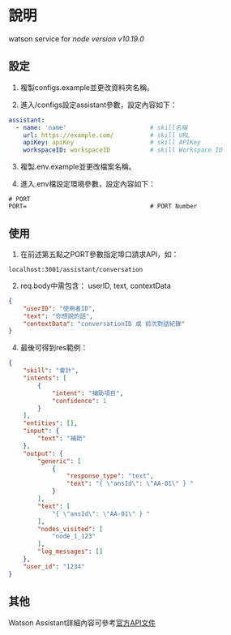 # 說明
watson service for *node version v10.19.0*

## 設定
1. 複製configs.example並更改資料夾名稱。
   
2. 進入/configs設定assistant參數，設定內容如下：
```yaml
assistant:
  - name: 'name'                       # skill名稱
    url: https://example.com/          # skill URL
    apiKey: apiKey                     # skill APIKey
    workspaceID: workspaceID           # skill Workspace ID
```   
3. 複製.env.example並更改檔案名稱。 
   
4. 進入.env檔設定環境參數，設定內容如下：
```console
# PORT
PORT=                                  # PORT Number
```

## 使用
1. 在前述第五點之PORT參數指定埠口請求API，如：
```console
localhost:3001/assistant/conversation
```
2. req.body中需包含： userID, text, contextData
```json
{
    "userID": "使用者ID",
    "text": "你想說的話",
    "contextData": "conversationID 或 前次對話紀錄"
}
```
4. 最後可得到res範例：
```json
{
    "skill": "會計",
    "intents": [
        {
            "intent": "補助項目",
            "confidence": 1
        }
    ],
    "entities": [],
    "input": {
        "text": "補助"
    },
    "output": {
        "generic": [
            {
                "response_type": "text",
                "text": "{ \"ansId\": \"AA-01\" } "
            }
        ],
        "text": [
            "{ \"ansId\": \"AA-01\" } "
        ],
        "nodes_visited": [
            "node_1_123"
        ],
        "log_messages": []
    },
    "user_id": "1234"
}
```

## 其他
Watson Assistant詳細內容可參考[官方API文件](https://cloud.ibm.com/apidocs/assistant-v1)